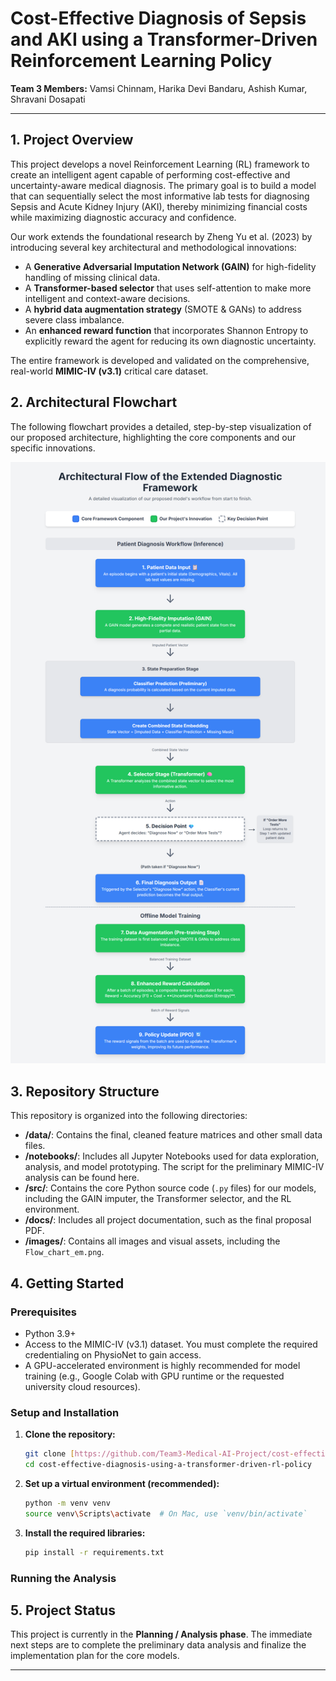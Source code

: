 # Cost-Effective Diagnosis of Sepsis and AKI using a Transformer-Driven Reinforcement Learning Policy

**Team 3 Members:** Vamsi Chinnam, Harika Devi Bandaru, Ashish Kumar, Shravani Dosapati

---

## 1. Project Overview

This project develops a novel Reinforcement Learning (RL) framework to create an intelligent agent capable of performing cost-effective and uncertainty-aware medical diagnosis. The primary goal is to build a model that can sequentially select the most informative lab tests for diagnosing Sepsis and Acute Kidney Injury (AKI), thereby minimizing financial costs while maximizing diagnostic accuracy and confidence.

Our work extends the foundational research by Zheng Yu et al. (2023) by introducing several key architectural and methodological innovations:
* A **Generative Adversarial Imputation Network (GAIN)** for high-fidelity handling of missing clinical data.
* A **Transformer-based selector** that uses self-attention to make more intelligent and context-aware decisions.
* A **hybrid data augmentation strategy** (SMOTE & GANs) to address severe class imbalance.
* An **enhanced reward function** that incorporates Shannon Entropy to explicitly reward the agent for reducing its own diagnostic uncertainty.

The entire framework is developed and validated on the comprehensive, real-world **MIMIC-IV (v3.1)** critical care dataset.

## 2. Architectural Flowchart

The following flowchart provides a detailed, step-by-step visualization of our proposed architecture, highlighting the core components and our specific innovations.

![Architectural Flowchart](Flow_chart_em.png)

## 3. Repository Structure

This repository is organized into the following directories:

* **/data/**: Contains the final, cleaned feature matrices and other small data files.
* **/notebooks/**: Includes all Jupyter Notebooks used for data exploration, analysis, and model prototyping. The script for the preliminary MIMIC-IV analysis can be found here.
* **/src/**: Contains the core Python source code (`.py` files) for our models, including the GAIN imputer, the Transformer selector, and the RL environment.
* **/docs/**: Includes all project documentation, such as the final proposal PDF.
* **/images/**: Contains all images and visual assets, including the `Flow_chart_em.png`.

## 4. Getting Started

### Prerequisites

* Python 3.9+
* Access to the MIMIC-IV (v3.1) dataset. You must complete the required credentialing on PhysioNet to gain access.
* A GPU-accelerated environment is highly recommended for model training (e.g., Google Colab with GPU runtime or the requested university cloud resources).

### Setup and Installation

1.  **Clone the repository:**
    ```bash
    git clone [https://github.com/Team3-Medical-AI-Project/cost-effective-diagnosis-using-a-transformer-driven-rl-policy.git](https://github.com/Team3-Medical-AI-Project/cost-effective-diagnosis-using-a-transformer-driven-rl-policy.git)
    cd cost-effective-diagnosis-using-a-transformer-driven-rl-policy
    ```

2.  **Set up a virtual environment (recommended):**
    ```bash
    python -m venv venv
    source venv\Scripts\activate  # On Mac, use `venv/bin/activate`
    ```

3.  **Install the required libraries:**
    ```bash
    pip install -r requirements.txt
    ```

### Running the Analysis


## 5. Project Status

This project is currently in the **Planning / Analysis phase**. The immediate next steps are to complete the preliminary data analysis and finalize the implementation plan for the core models.

---
